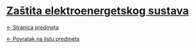 # [Zaštita elektroenergetskog sustava](https://www.github.com/studosi-fer/ZES)
[<- Stranica predmeta](https://www.fer.unizg.hr/predmet/zes)

[<- Povratak na listu predmeta](https://www.github.com/studosi/FER)